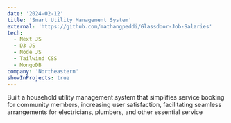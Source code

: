 ```yaml
---
date: '2024-02-12'
title: 'Smart Utility Management System'
external: 'https://github.com/mathangpeddi/Glassdoor-Job-Salaries'
tech:
  - Next JS
  - D3 JS
  - Node JS
  - Tailwind CSS
  - MongoDB
company: 'Northeastern'
showInProjects: true
---
```


Built a household utility management system that simplifies service booking for community members, increasing user satisfaction, facilitating seamless arrangements for electricians, plumbers, and other essential service
